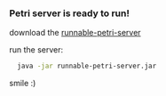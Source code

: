 ### Petri server is ready to run!

download the [runnable-petri-server](https://github.com/wix/petri/releases/download/1.0/runnable-petri-server.jar)

run the server:
```bash
  java -jar runnable-petri-server.jar
```

smile :)
